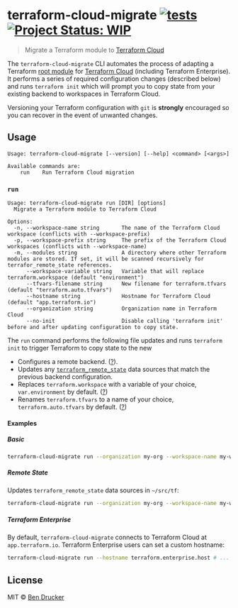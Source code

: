 # terraform-cloud-migrate [![tests](https://github.com/bendrucker/terraform-cloud-migrate/workflows/tests/badge.svg?branch=master)](https://github.com/bendrucker/terraform-cloud-migrate/actions?query=workflow%3Atests) [![Project Status: WIP](https://www.repostatus.org/badges/latest/wip.svg)](https://www.repostatus.org/#wip)

> Migrate a Terraform module to [Terraform Cloud](https://www.terraform.io/docs/cloud/index.html)

The `terraform-cloud-migrate` CLI automates the process of adapting a Terraform [root module](https://www.terraform.io/docs/glossary.html#root-module) for [Terraform Cloud](https://www.terraform.io/docs/cloud/index.html) (including Terraform Enterprise). It performs a series of required configuration changes (described below) and runs `terraform init` which will prompt you to copy state from your existing backend to workspaces in Terraform Cloud.

Versioning your Terraform configuration with `git` is **strongly** encouraged so you can recover in the event of unwanted changes.

## Usage

```
Usage: terraform-cloud-migrate [--version] [--help] <command> [<args>]

Available commands are:
    run    Run Terraform Cloud migration
```

### `run`

```
Usage: terraform-cloud-migrate run [DIR] [options]
  Migrate a Terraform module to Terraform Cloud

Options:
  -n, --workspace-name string       The name of the Terraform Cloud workspace (conflicts with --workspace-prefix)
  -p, --workspace-prefix string     The prefix of the Terraform Cloud workspaces (conflicts with --workspace-name)
  -m, --modules string              A directory where other Terraform modules are stored. If set, it will be scanned recursively for terrafor_remote_state references.
      --workspace-variable string   Variable that will replace terraform.workspace (default "environment")
      --tfvars-filename string      New filename for terraform.tfvars (default "terraform.auto.tfvars")
      --hostname string             Hostname for Terraform Cloud (default "app.terraform.io")
      --organization string         Organization name in Terraform Cloud
      --no-init                     Disable calling 'terraform init' before and after updating configuration to copy state.
```

The `run` command performs the following file updates and runs `terraform init` to trigger Terraform to copy state to the new

* Configures a remote backend. ([?](https://www.terraform.io/docs/cloud/migrate/index.html#step-5-edit-the-backend-configuration)).
* Updates any [`terraform_remote_state`](https://www.terraform.io/docs/providers/terraform/d/remote_state.html) data sources that match the previous backend configuration.
* Replaces `terraform.workspace` with a variable of your choice, `var.environment` by default. ([?](https://www.terraform.io/docs/state/workspaces.html#current-workspace-interpolation))
* Renames `terraform.tfvars` to a name of your choice, `terraform.auto.tfvars` by default. ([?](https://www.terraform.io/docs/cloud/workspaces/variables.html#terraform-variables))

#### Examples

##### Basic

```sh
terraform-cloud-migrate run --organization my-org --workspace-name my-ws ./path/to/module
```

##### Remote State

Updates `terraform_remote_state` data sources in `~/src/tf`:

```sh
terraform-cloud-migrate run --organization my-org --workspace-name my-ws --modules ~/src/tf ./path/to/module
```

##### Terraform Enterprise

By default, `terraform-cloud-migrate` connects to Terraform Cloud at `app.terraform.io`. Terraform Enterprise users can set a custom hostname:

```sh
terraform-cloud-migrate run --hostname terraform.enterprise.host # ...
```


## License

MIT © [Ben Drucker](http://bendrucker.me)
